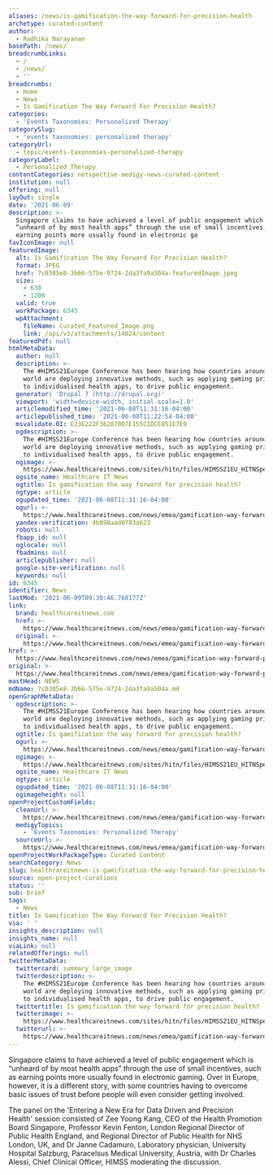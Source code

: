 ```yaml
---
aliases: /news/is-gamification-the-way-forward-for-precision-health
archetype: curated-content
author:
  - Radhika Narayanan
basePath: /news/
breadcrumbLinks:
  - /
  - /news/
  - ''
breadcrumbs:
  - Home
  - News
  - Is Gamification The Way Forward For Precision Health?
categories:
  - 'Events Taxonomies: Personalized Therapy'
categorySlug:
  - 'events taxonomies: personalized therapy'
categoryUrl:
  - topic/events-taxonomies-personalized-therapy
categoryLabel:
  - Personalized Therapy
contentCategories: netspective-medigy-news-curated-content
institution: null
offering: null
layOut: single
date: '2021-06-09'
description: >-
  Singapore claims to have achieved a level of public engagement which is
  “unheard of by most health apps” through the use of small incentives, such as
  earning points more usually found in electronic ga
favIconImage: null
featuredImage:
  alt: Is Gamification The Way Forward For Precision Health?
  format: JPEG
  href: 7c0385e8-3b66-575e-9724-2da3fa9a504a-featuredImage.jpeg
  size:
    - 630
    - 1200
  valid: true
  workPackage: 6345
  wpAttachment:
    fileName: Curated_Featured_Image.png
    link: /api/v3/attachments/14024/content
featuredPdf: null
htmlMetaData:
  author: null
  description: >-
    The #HIMSS21Europe Conference has been hearing how countries around the
    world are deploying innovative methods, such as applying gaming principles
    to individualised health apps, to drive public engagement.
  generator: 'Drupal 7 (http://drupal.org)'
  viewport: 'width=device-width, initial-scale=1.0'
  articlemodified_time: '2021-06-08T11:31:16-04:00'
  articlepublished_time: '2021-06-08T11:22:54-04:00'
  msvalidate.01: E23E222F362070D7E155C1DCE851E7E9
  ogdescription: >-
    The #HIMSS21Europe Conference has been hearing how countries around the
    world are deploying innovative methods, such as applying gaming principles
    to individualised health apps, to drive public engagement.
  ogimage: >-
    https://www.healthcareitnews.com/sites/hitn/files/HIMSS21EU_HITNSpeakers_Entering%20a%20New%20Era%20for%20Data-Driven%20and%20Precision%20Health.png
  ogsite_name: Healthcare IT News
  ogtitle: Is gamification the way forward for precision health?
  ogtype: article
  ogupdated_time: '2021-06-08T11:31:16-04:00'
  ogurl: >-
    https://www.healthcareitnews.com/news/emea/gamification-way-forward-precision-health
  yandex-verification: 4b898aad0783a623
  robots: null
  fbapp_id: null
  oglocale: null
  fbadmins: null
  articlepublisher: null
  google-site-verification: null
  keywords: null
id: 6345
identifier: News
lastMod: '2021-06-09T09:30:46.768177Z'
link:
  brand: healthcareitnews.com
  href: >-
    https://www.healthcareitnews.com/news/emea/gamification-way-forward-precision-health
  original: >-
    https://www.healthcareitnews.com/news/emea/gamification-way-forward-precision-health
href: >-
  https://www.healthcareitnews.com/news/emea/gamification-way-forward-precision-health
original: >-
  https://www.healthcareitnews.com/news/emea/gamification-way-forward-precision-health
mastHead: NEWS
mdName: 7c0385e8-3b66-575e-9724-2da3fa9a504a.md
openGraphMetaData:
  ogdescription: >-
    The #HIMSS21Europe Conference has been hearing how countries around the
    world are deploying innovative methods, such as applying gaming principles
    to individualised health apps, to drive public engagement.
  ogtitle: Is gamification the way forward for precision health?
  ogurl: >-
    https://www.healthcareitnews.com/news/emea/gamification-way-forward-precision-health
  ogimage: >-
    https://www.healthcareitnews.com/sites/hitn/files/HIMSS21EU_HITNSpeakers_Entering%20a%20New%20Era%20for%20Data-Driven%20and%20Precision%20Health.png
  ogsite_name: Healthcare IT News
  ogtype: article
  ogupdated_time: '2021-06-08T11:31:16-04:00'
  ogimageheight: null
openProjectCustomFields:
  cleanUrl: >-
    https://www.healthcareitnews.com/news/emea/gamification-way-forward-precision-health
  medigyTopics:
    - 'Events Taxonomies: Personalized Therapy'
  sourceUrl: >-
    https://www.healthcareitnews.com/news/emea/gamification-way-forward-precision-health
openProjectWorkPackageType: Curated Content
searchCategory: News
slug: healthcareitnews-is-gamification-the-way-forward-for-precision-health
source: open-project-curations
status: ''
sub: brief
tags:
  - News
title: Is Gamification The Way Forward For Precision Health?
via: ' '
insights_description: null
insights_name: null
viaLink: null
relatedOfferings: null
twitterMetaData:
  twittercard: summary_large_image
  twitterdescription: >-
    The #HIMSS21Europe Conference has been hearing how countries around the
    world are deploying innovative methods, such as applying gaming principles
    to individualised health apps, to drive public engagement.
  twittertitle: Is gamification the way forward for precision health?
  twitterimage: >-
    https://www.healthcareitnews.com/sites/hitn/files/HIMSS21EU_HITNSpeakers_Entering%20a%20New%20Era%20for%20Data-Driven%20and%20Precision%20Health.png
  twitterurl: >-
    https://www.healthcareitnews.com/news/emea/gamification-way-forward-precision-health
---
```

<p>Singapore claims to have achieved a level of public engagement which is “unheard of by most health apps” through the use of small incentives, such as earning points more usually found in electronic gaming. Over in Europe, however, it is a different story, with some countries having to overcome basic issues of trust before people will even consider getting involved.</p><p>The panel on the 'Entering a New Era for Data Driven and Precision Health'&nbsp;session consisted of Zee Yoong Kang, CEO of the Health Promotion Board Singapore, Professor Kevin Fenton, London Regional Director of Public Health England, and Regional Director of Public Health for NHS London, UK, and Dr Janne Cadamuro, Laboratory physician, University Hospital Salzburg, Paracelsus Medical University, Austria, with&nbsp;Dr Charles Alessi, Chief Clinical Officer, HIMSS moderating the discussion.</p>